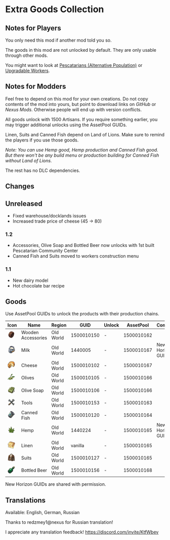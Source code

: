 # Extra Goods Collection

## Notes for Players

You only need this mod if another mod told you so.

The goods in this mod are not unlocked by default.
They are only usable through other mods.

You might want to look at [Pescatarians (Alternative Population)](https://github.com/jakobharder/anno-1800-jakobs-mods) or [Upgradable Workers](https://github.com/jakobharder/anno-1800-jakobs-mods).

## Notes for Modders

Feel free to depend on this mod for your own creations.
Do not copy contents of the mod into yours, but point to download links on *GitHub* or *Nexus Mods*.
Otherwise people will end up with version conflicts.

All goods unlock with 1500 Artisans. If you require something earlier, you may trigger additional unlocks using the AssetPool GUIDs.

Linen, Suits and Canned Fish depend on Land of Lions.
Make sure to remind the players if you use those goods.

*Note: You can use Hemp good, Hemp production and Canned Fish good.*
*But there won't be any build menu or production building for Canned Fish without Land of Lions.*

The rest has no DLC dependencies.

## Changes

## Unreleased

- Fixed warehouse/docklands issues
- Increased trade price of cheese (45 -> 80)

### 1.2

- Accessories, Olive Soap and Bottled Beer now unlocks with 1st built Pescatarian Community Center
- Canned Fish and Suits moved to workers construction menu

### 1.1

- New dairy model
- Hot chocolate bar recipe

## Goods

Use AssetPool GUIDs to unlock the products with their production chains.

| Icon | Name | Region | GUID | Unlock | AssetPool | Comment
| --- | --- | --- | --- | --- | --- | ---
| <img src="./doc/icon_wooden_ring.png" style="width:24px"/> | Wooden<br/>Accessories | Old World |1500010150 | - | 1500010162
| <img src="./doc/icon_sheep_milk.png" style="width:24px"/> | Milk | Old World | 1440005 | - | 1500010167 | New Horizon GUID
| <img src="./doc/icon_sheep_cheese.png" style="width:24px"/> | Cheese | Old World | 1500010102 | - | 1500010167
| <img src="./data/jakob/ui/icons/icon_olives.png" style="width:24px"/> | Olives | Old World | 1500010105 | - | 1500010166
| <img src="./data/jakob/ui/icons/icon_olive_soap.png" style="width:24px"/> | Olive Soap | Old World | 1500010106 | - | 1500010166
| <img src="./doc/icon_tools.png" style="width:24px"/> | Tools | Old World | 1500010153 | - | 1500010163
| <img src="./doc/icon_canned_food.png" style="width:24px"/> | Canned Fish | Old World | 1500010120 | - | 1500010164
| <img src="./data/jakob/ui/icons/icon_hemp.png" style="width:24px"/> | Hemp | Old World | 1440224 | - | 1500010165 | New Horizon GUID
| <img src="./doc/icon_linen_fabric.png" style="width:24px"/> | Linen | Old World | vanilla | - | 1500010165
| <img src="./data/jakob/ui/icons/icon_suits.png" style="width:24px"/> | Suits | Old World | 1500010127 | - | 1500010165
| <img src="./doc/icon_beer_2.png" style="width:24px"/> | Bottled Beer | Old World | 1500010156 | - | 1500010168

New Horizon GUIDs are shared with permission.

## Translations

Available: English, German, Russian

Thanks to redzmey1@nexus for Russian translation!

I appreciate any translation feedback! https://discord.com/invite/KtfWbev
